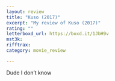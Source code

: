 ```yaml
---
layout: review
title: "Kuso (2017)"
excerpt: "My review of Kuso (2017)"
rating: ""
letterboxd_url: https://boxd.it/1JbH9v
mst3k: 
rifftrax: 
category: movie_review

---
```


Dude I don’t know
